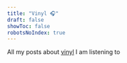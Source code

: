 ```yaml
---
title: "Vinyl 🎧"
draft: false
showToc: false
robotsNoIndex: true
---
```


All my posts about [vinyl](http://russ.fm) I am listening to